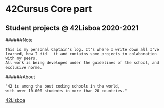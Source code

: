# 42Cursus Core part
## Student projects @ 42Lisboa 2020-2021
######Note
```
This is my personal Captain's log. It's where I write down all I've learned, how I did   it and contains some projects in colaboration with my peers.  
All work is being developed under the guidelines of the school, and exclusive norme.  
```

######About
```
"42 is among the best coding schools in the world,  
with over 10.000 students in more than 20 countries."
```
[42Lisboa](https://www.42lisboa.com/en/)



